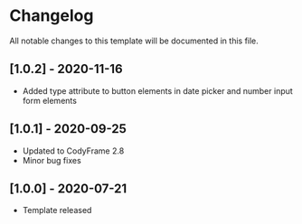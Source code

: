 # Changelog
All notable changes to this template will be documented in this file.

## [1.0.2] - 2020-11-16
- Added type attribute to button elements in date picker and number input form elements

## [1.0.1] - 2020-09-25
- Updated to CodyFrame 2.8
- Minor bug fixes

## [1.0.0] - 2020-07-21
- Template released
